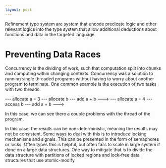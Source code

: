 ```yaml
---
layout: post
---
```


Refinement type system are system that encode
predicate logic and other relevant logics into
the type system that allow additional deductions
about functions and data in the targeted language.

# Preventing Data Races
Concurrency is the dividing of work, such that
computation split into chunks and computing
within changing contexts. Concurrency was
a solution to running single threaded programs
without having to worry about another program
to terminate. One common example is the
execution of two tasks with two threads.

--- allocate a = 3 --- allocate b --- add a + b --->
--- allocate a = 4 --- access   b --- add a + b --->

In this case, we can see there a couple problems with
the thread of the program.

In this case, the results can be non-deterministic,
meaning the results may not be consistent. Some ways
to deal with this is to introduce locking mechanisms
and signals. This can be presented in the form of
semaphores or locks. Often types this is helpful,
but often fails to scale in large system if done
on a large data structures. One way to mitigate that
is to divide the data structure with partitions of
locked regions and lock-free data structures that use
atomic-modify
